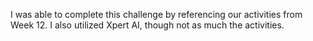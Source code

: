I was able to complete this challenge by referencing our activities from Week 12. I also utilized Xpert AI, though not as much the activities.